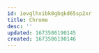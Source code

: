 ```yaml
---
id: ievglhxibk0gbqkd65sp2xr
title: Chrome
desc: ''
updated: 1673586190145
created: 1673586190146
---
```

